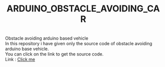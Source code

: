 <h1 align=center><b>ARDUINO_OBSTACLE_AVOIDING_CAR</b></h1> <br>
Obstacle avoiding arduino based vehicle<br>
In this repository i have given only the source code of obstacle avoiding arduino base vehicle.<br>
You can click on the link to get the source code.<br>
Link : <a href="https://github.com/Psingh12354/ARDUINO_OBSTACLE_AVOIDING_CAR/tree/master/https:/github.com/Psingh12354">Click me</a>
